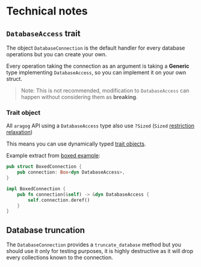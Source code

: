 
# Technical notes

## `DatabaseAccess` trait

The object `DatabaseConnection` is the default handler for every database operations but you can create your own.

Every operation taking the connection as an argument is taking a **Generic** type implementing `DatabaseAccess`,
so you can implement it on your own struct.

> Note: This is not recommended, modification to `DatabaseAccess` can happen without considering them as **breaking**.

### Trait object

All `aragog` API using a `DatabaseAccess` type also use `?Sized` (`Sized` [restriction relaxation](https://doc.rust-lang.org/book/ch19-04-advanced-types.html#dynamically-sized-types-and-the-sized-trait))

This means you can use dynamically typed [trait objects](https://doc.rust-lang.org/book/ch17-02-trait-objects.html).

Example extract from [boxed example](../../examples/boxed_example):

```rust
pub struct BoxedConnection {
    pub connection: Box<dyn DatabaseAccess>,
}

impl BoxedConnection {
    pub fn connection(&self) -> &dyn DatabaseAccess {
        self.connection.deref()
    }
}
```

## Database truncation

The `DatabaseConnection` provides a `truncate_database` method but you should use it only for testing purposes,
it is highly destructive as it will drop every collections known to the connection.